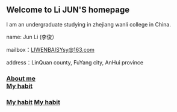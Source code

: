 ## Welcome to Li JUN'S homepage

I am an undergraduate studying in zhejiang wanli college in China.

name:    Jun Li  (李俊）

mailbox：LIWENBAISYsy@163.com

address：LinQuan county, FuYang city, AnHui province
### <a class="nav-link" href="./About.html">About me</a>  <br>        <a class="nav-link" href="./Habit.html">My habit</a>

### <a class="nav-link" href="./Habit.html">My habit</a>            <a class="nav-link" href="./Habit.html">My habit</a>



